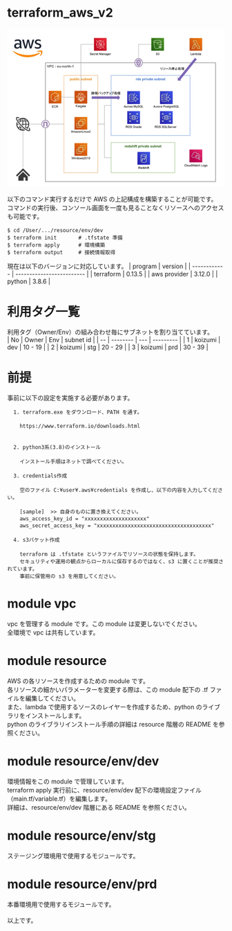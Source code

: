 # terraform_aws_v2

![terraform_aws_v2](https://github.com/atsushikoizumi/terraform_aws_v2/blob/main/aws_terraform_v2.jpg)<br>

以下のコマンド実行するだけで AWS の上記構成を構築することが可能です。<br>
コマンドの実行後、コンソール画面を一度も見ることなくリソースへのアクセスも可能です。
```
$ cd /User/.../resource/env/dev
$ terraform init       # .tfstate 準備
$ terraform apply      # 環境構築
$ terraform output     # 接続情報取得
```
現在は以下のバージョンに対応しています。
| program      | version                   |
| ------------ | ------------------------- |
| terraform    | 0.13.5                    |
| aws provider | 3.12.0                    |
| python       | 3.8.6                     |

# 利用タグ一覧
利用タグ（Owner/Env）の組み合わせ毎にサブネットを割り当てています。<br>
| No | Owner    | Env | subnet id |
| -- | -------- | --- | --------- |
| 1  | koizumi  | dev | 10 - 19   |
| 2  | koizumi  | stg | 20 - 29   |
| 3  | koizumi  | prd | 30 - 39   |

# 前提
事前に以下の設定を実施する必要があります。
```
  1. terraform.exe をダウンロード、PATH を通す。

    https://www.terraform.io/downloads.html


  2. python3系(3.8)のインストール

    インストール手順はネットで調べてください。

  3. credentials作成

    空のファイル C:¥user¥.aws¥credentials を作成し、以下の内容を入力してください。

    [sample]  >> 自身のものに置き換えてください。
    aws_access_key_id = "xxxxxxxxxxxxxxxxxxxx"
    aws_secret_access_key = "xxxxxxxxxxxxxxxxxxxxxxxxxxxxxxxxxxxxx"

  4. s3バケット作成

    terraform は .tfstate というファイルでリソースの状態を保持します。
    セキュリティや運用の観点からローカルに保存するのではなく、s3 に置くことが推奨されています。
    事前に保管用の s3 を用意してください。

```

# module vpc
vpc を管理する module です。この module は変更しないでください。<br>
全環境で vpc は共有しています。

# module resource
AWS の各リソースを作成するための module です。<br>
各リソースの細かいパラメーターを変更する際は、この module 配下の .tf ファイルを編集してください。<br>
また、lambda で使用するソースのレイヤーを作成するため、python のライブラリをインストールします。<br>
python のライブラリインストール手順の詳細は resource 階層の README を参照ください。

# module resource/env/dev
環境情報をこの module で管理しています。<br>
terraform apply 実行前に、resource/env/dev 配下の環境設定ファイル（main.tf/variable.tf）を編集します。<br>
詳細は、resource/env/dev 階層にある README を参照ください。

# module resource/env/stg
ステージング環境用で使用するモジュールです。

# module resource/env/prd
本番環境用で使用するモジュールです。<br>
<br>
以上です。
